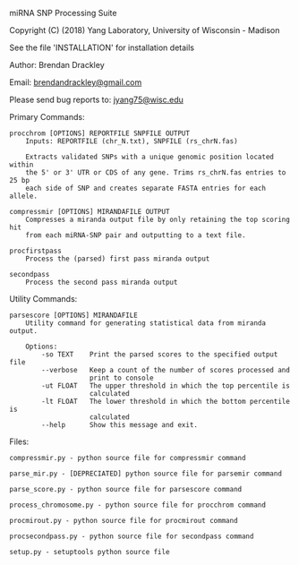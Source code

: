 miRNA SNP Processing Suite

Copyright (C) (2018) Yang Laboratory, University of Wisconsin - Madison

See the file 'INSTALLATION' for installation details

Author: Brendan Drackley

Email: brendandrackley@gmail.com
 
Please send bug reports to: jyang75@wisc.edu

Primary Commands:

    procchrom [OPTIONS] REPORTFILE SNPFILE OUTPUT
		Inputs: REPORTFILE (chr_N.txt), SNPFILE (rs_chrN.fas)
		
		Extracts validated SNPs with a unique genomic position located within 
		the 5' or 3' UTR or CDS of any gene. Trims rs_chrN.fas entries to 25 bp
		each side of SNP and creates separate FASTA entries for each allele.

    compressmir [OPTIONS] MIRANDAFILE OUTPUT
		Compresses a miranda output file by only retaining the top scoring hit 
		from each miRNA-SNP pair and outputting to a text file. 
		
	procfirstpass
		Process the (parsed) first pass miranda output

    secondpass
		Process the second pass miranda output

Utility Commands: 

    parsescore [OPTIONS] MIRANDAFILE
		Utility command for generating statistical data from miranda output.

		Options:
			-so TEXT	Print the parsed scores to the specified output file
			--verbose	Keep a count of the number of scores processed and 
						print to console
			-ut FLOAT	The upper threshold in which the top percentile is 
						calculated
			-lt FLOAT	The lower threshold in which the bottom percentile is 
						calculated
			--help		Show this message and exit.

Files:

	compressmir.py - python source file for compressmir command
	
	parse_mir.py - [DEPRECIATED] python source file for parsemir command
	
	parse_score.py - python source file for parsescore command
	
	process_chromosome.py - python source file for procchrom command
	
	procmirout.py - python source file for procmirout command
	
	procsecondpass.py - python source file for secondpass command
	
	setup.py - setuptools python source file
	
	
